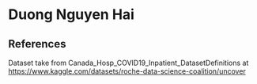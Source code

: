 # Duong Nguyen Hai

## References
Dataset take from Canada_Hosp_COVID19_Inpatient_DatasetDefinitions at https://www.kaggle.com/datasets/roche-data-science-coalition/uncover